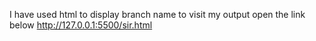 I have used html to display branch name
to visit my output open the link below
http://127.0.0.1:5500/sir.html
